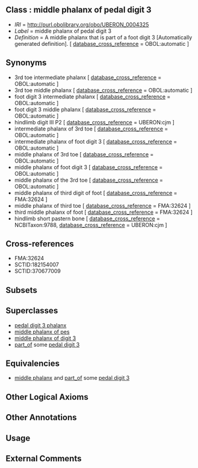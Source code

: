 
## Class : middle phalanx of pedal digit 3

 * *IRI* = http://purl.obolibrary.org/obo/UBERON_0004325
 * *Label* = middle phalanx of pedal digit 3
 * *Definition* = A middle phalanx that is part of a foot digit 3 [Automatically generated definition]. [ [database_cross_reference](../../ef/oboInOwl#hasDbXref.md) = OBOL:automatic ]

## Synonyms

 * 3rd toe intermediate phalanx [ [database_cross_reference](../../ef/oboInOwl#hasDbXref.md) = OBOL:automatic ]
 * 3rd toe middle phalanx [ [database_cross_reference](../../ef/oboInOwl#hasDbXref.md) = OBOL:automatic ]
 * foot digit 3 intermediate phalanx [ [database_cross_reference](../../ef/oboInOwl#hasDbXref.md) = OBOL:automatic ]
 * foot digit 3 middle phalanx [ [database_cross_reference](../../ef/oboInOwl#hasDbXref.md) = OBOL:automatic ]
 * hindlimb digit III P2 [ [database_cross_reference](../../ef/oboInOwl#hasDbXref.md) = UBERON:cjm ]
 * intermediate phalanx of 3rd toe [ [database_cross_reference](../../ef/oboInOwl#hasDbXref.md) = OBOL:automatic ]
 * intermediate phalanx of foot digit 3 [ [database_cross_reference](../../ef/oboInOwl#hasDbXref.md) = OBOL:automatic ]
 * middle phalanx of 3rd toe [ [database_cross_reference](../../ef/oboInOwl#hasDbXref.md) = OBOL:automatic ]
 * middle phalanx of foot digit 3 [ [database_cross_reference](../../ef/oboInOwl#hasDbXref.md) = OBOL:automatic ]
 * middle phalanx of the 3rd toe [ [database_cross_reference](../../ef/oboInOwl#hasDbXref.md) = OBOL:automatic ]
 * middle phalanx of third digit of foot [ [database_cross_reference](../../ef/oboInOwl#hasDbXref.md) = FMA:32624 ]
 * middle phalanx of third toe [ [database_cross_reference](../../ef/oboInOwl#hasDbXref.md) = FMA:32624 ]
 * third middle phalanx of foot [ [database_cross_reference](../../ef/oboInOwl#hasDbXref.md) = FMA:32624 ]
 * hindlimb short pastern bone [ [database_cross_reference](../../ef/oboInOwl#hasDbXref.md) = NCBITaxon:9788, [database_cross_reference](../../ef/oboInOwl#hasDbXref.md) = UBERON:cjm ]

## Cross-references

 * FMA:32624
 * SCTID:182154007
 * SCTID:370677009

## Subsets


## Superclasses

 * [pedal digit 3 phalanx](../../UBERON/42/UBERON_0003642.md)
 * [middle phalanx of pes](../../UBERON/66/UBERON_0003866.md)
 * [middle phalanx of digit 3](../../UBERON/89/UBERON_0014489.md)
 * [part_of](../../BFO/50/BFO_0000050.md) some [pedal digit 3](../../UBERON/33/UBERON_0003633.md)

## Equivalencies

 * [middle phalanx](../../UBERON/01/UBERON_0004301.md) and [part_of](../../BFO/50/BFO_0000050.md) some [pedal digit 3](../../UBERON/33/UBERON_0003633.md)

## Other Logical Axioms


## Other Annotations


## Usage


## External Comments

